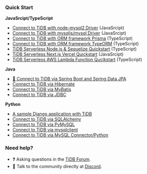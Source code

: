 ### Quick Start

**JavaSrcipt/TypeScript**

- [Connect to TiDB with node-mysql2 Driver](https://github.com/tidb-samples/tidb-nodejs-mysql2-quickstart) (JavaSrcipt)
- [Connect to TiDB with mysqljs/mysql Driver](https://github.com/tidb-samples/tidb-nodejs-mysqljs-quickstart) (JavaSrcipt)
- [Connect to TiDB with ORM framework Prisma](https://github.com/tidb-samples/tidb-nodejs-prisma-quickstart) (TypeScript)
- [Connect to TiDB with ORM framework TypeORM](https://github.com/tidb-samples/tidb-nodejs-typeorm-quickstart) (TypeScript)
- [TiDB Serverless Node.js & Sequelize Quickstart](https://github.com/tidb-samples/tidb-nodejs-sequelize-quickstart) (TypeScript)
- [TiDB Serverless Next.js Vercel Quickstart](https://github.com/tidb-samples/tidb-nextjs-vercel-quickstart) (JavaSrcipt)
- [TiDB Serverless AWS Lambda Function Qucikstart](https://github.com/tidb-samples/tidb-aws-lambda-quickstart) (TypeScript)

**Java**

- [🌟 Connect to TiDB via Spring Boot and Spring Data JPA](https://github.com/tidb-samples/tidb-java-jdbc-quickstart)
- [Connect to TiDB via Hibernate](https://github.com/tidb-samples/tidb-java-hibernate-quickstart)
- [Connect to TiDB via MyBatis](https://github.com/tidb-samples/tidb-java-mybatis-quickstart)
- [Connect to TiDB via JDBC](https://github.com/tidb-samples/tidb-java-jdbc-quickstart)

**Python**

- [A sample Django application with TiDB](https://github.com/tidb-samples/tidb-python-django-quickstart)
- [Connect to TiDB via SQLAlchemy](https://github.com/tidb-samples/tidb-python-sqlalchemy-quickstart)
- [Connect to TiDB via PyMySQL](https://github.com/tidb-samples/tidb-python-pymysql-quickstart)
- [Connect to TiDB via mysqlclient](https://github.com/tidb-samples/tidb-python-mysqlclient-quickstart)
- [Connect to TiDB via MySQL Connector/Python](https://github.com/tidb-samples/tidb-python-mysqlconnector-quickstart)

### Need help?

- ❓ Asking questions in the [TiDB Forum](https://ask.pingcap.com/).
- 💬 Talk to the community directly at [Discord](https://discord.gg/ePb3VMJqXk).
